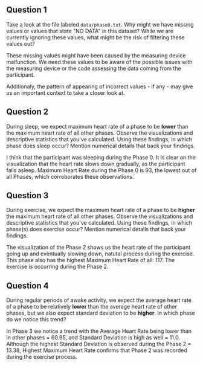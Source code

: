 ## Question 1

Take a look at the file labeled `data/phase0.txt`. Why might we have missing values or values that state "NO DATA" in this dataset? While we are currently ignoring these values, what might be the risk of filtering these values out?

These missing values might have been caused by the measuring device malfunction. 
We need these values to be aware of the possible issues with the measuring device or the code assessing the data coming from the participant. 

Additionaly, the pattern of appearing of incorrect values - if any - may give us an important context to take a closer look at. 

## Question 2

During sleep, we expect maximum heart rate of a phase to be **lower** than the maximum heart rate of all other phases. Observe the visualizations and descriptive statistics that you've calculated. Using these findings, in which phase does sleep occur? Mention numerical details that back your findings.

I think that the participant was sleeping during the Phase 0. It is clear on the visualization that the heart rate slows down gradually, as the participant falls asleep. Maximum Heart Rate during the Phase 0 is 93, the lowest out of all Phases, which corroborates these observations. 

## Question 3

During exercise, we expect the maximum heart rate of a phase to be **higher** the maximum heart rate of all other phases. Observe the visualizations and descriptive statistics that you've calculated. Using these findings, in which phase(s) does exercise occur? Mention numerical details that back your findings. 

The visualization of the Phase 2 shows us the heart rate of the participant going up and eventually slowing down, natutal process during the exercise. This phase also has the highest Maximum Heart Rate of all: 117. The exercise is occurring during the Phase 2. 

## Question 4

During regular periods of awake activity, we expect the average heart rate of a phase to be relatively **lower** than the average heart rate of other phases, but we also expect standard deviation to be **higher**. In which phase do we notice this trend?

In Phase 3 we notice a trend with the Average Heart Rate being lower than in other phases = 60.95, and Standard Deviation is high as well = 11.0. Although the highest Standard Deviation is observed during the Phase 2 = 13.38, Highest Maximum Heart Rate confirms that Phase 2 was recorded during the exercise process. 
